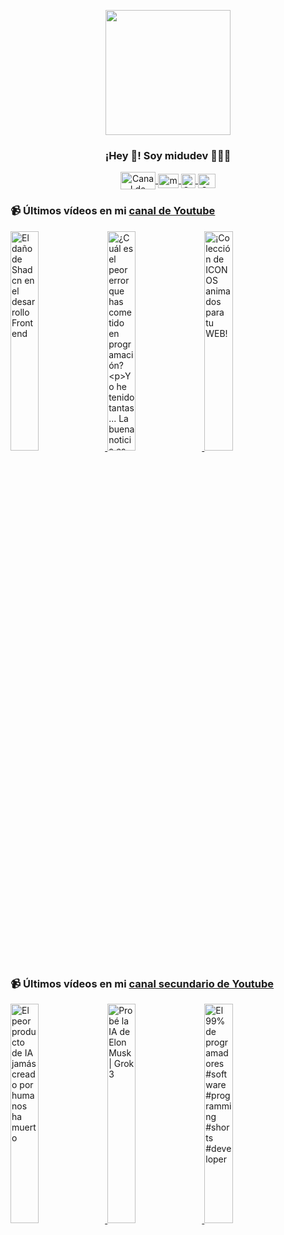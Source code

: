 <p align="center" width="300">
   <img align="center" width="200" src="https://user-images.githubusercontent.com/1561955/106762302-fda9de00-6635-11eb-99be-3ef744e60c0e.png" />
   <h3 align="center">¡Hey 👋! Soy midudev 👨🏻‍💻</h3>
</p>

<p align="center">
   <a href="https://twitch.tv/midudev" target="blank">
    <img align="center" src="https://upload.wikimedia.org/wikipedia/commons/c/ce/Twitch_logo_2019.svg" alt="Canal de Twitch de midudev" height="28px" width="56px" />
  </a>
  <span style="width: 8px;"> </span>
   <a href="https://youtube.com/midudev" target="blank">
    <img align="center" src="https://upload.wikimedia.org/wikipedia/commons/0/09/YouTube_full-color_icon_%282017%29.svg" alt="midudev" height="23px" width="33px" />
  </a>
  <span style="width: 8px;"> </span>
  <a href="https://instagram.com/midu.dev" target="blank">
    <img align="center" src="https://upload.wikimedia.org/wikipedia/commons/e/e7/Instagram_logo_2016.svg" alt="Canal de Instagram de midu.dev" height="23px" width="23px" />
  </a>
  <span style="width: 8px;"> </span>
  <a href="https://twitter.com/midudev" target="blank">
    <img align="center" src="https://upload.wikimedia.org/wikipedia/commons/thumb/6/6f/Logo_of_Twitter.svg/2491px-Logo_of_Twitter.svg.png" alt="Canal de Twitter de midudev" height="23px" width="28px" />
  </a>
</p>

### 📹 Últimos vídeos en mi [canal de Youtube](https://youtube.com/midudev?sub_confirmation=1)

<a href='https://youtu.be/_7DF9j1E2co' target='_blank'>
  <img width='30%' src='https://img.youtube.com/vi/_7DF9j1E2co/mqdefault.jpg' alt='El daño de Shadcn en el desarrollo Frontend' />
</a>
<a href='https://youtu.be/brNbwyVd_wM' target='_blank'>
  <img width='30%' src='https://img.youtube.com/vi/brNbwyVd_wM/mqdefault.jpg' alt='¿Cuál es el peor error que has cometido en programación?

Yo he tenido tantas... La buena noticia es' />
</a>
<a href='https://youtu.be/6rcrRckkdWA' target='_blank'>
  <img width='30%' src='https://img.youtube.com/vi/6rcrRckkdWA/mqdefault.jpg' alt='¡Colección de ICONOS animados para tu WEB!' />
</a>

### 📹 Últimos vídeos en mi [canal secundario de Youtube](https://youtube.com/midulive?sub_confirmation=1)

<a href='https://youtu.be/j7jJG09ssuY' target='_blank'>
  <img width='30%' src='https://img.youtube.com/vi/j7jJG09ssuY/mqdefault.jpg' alt='El peor producto de IA jamás creado por humanos ha muerto' />
</a>
<a href='https://youtu.be/MrVpDx3aN-k' target='_blank'>
  <img width='30%' src='https://img.youtube.com/vi/MrVpDx3aN-k/mqdefault.jpg' alt='Probé la IA de Elon Musk | Grok 3' />
</a>
<a href='https://youtu.be/JaGHWI6ilSY' target='_blank'>
  <img width='30%' src='https://img.youtube.com/vi/JaGHWI6ilSY/mqdefault.jpg' alt='El 99% de programadores #software #programming #shorts #developer' />
</a>